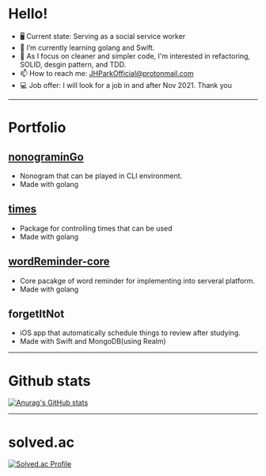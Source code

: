 # Hello!

- 🖥 Current state: Serving as a social service worker
- 🌱 I’m currently learning golang and Swift.
- 💪 As I focus on cleaner and simpler code, I'm interested in refactoring, SOLID, desgin pattern, and TDD.
- 📫 How to reach me: JHParkOfficial@protonmail.com
- 💻 Job offer: I will look for a job in and after Nov 2021. Thank you

-------
# Portfolio

## [nonograminGo](https://github.com/simp7/nonograminGo)
- Nonogram that can be played in CLI environment.
- Made with golang

## [times](https://github.com/simp7/times)
- Package for controlling times that can be used
- Made with golang

## [wordReminder-core](https://github.com/simp7/wordReminder-core)
- Core pacakge of word reminder for implementing into serveral platform.
- Made with golang

## forgetItNot
- iOS app that automatically schedule things to review after studying.
- Made with Swift and MongoDB(using Realm)

-------
# Github stats

[![Anurag's GitHub stats](https://github-readme-stats.vercel.app/api?username=simp7)](https://github.com/anuraghazra/github-readme-stats)

-------
# solved.ac

[![Solved.ac Profile](http://mazassumnida.wtf/api/v2/generate_badge?boj=bypro97)](https://solved.ac/bypro97/)
